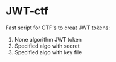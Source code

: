# JWT-ctf
Fast script for CTF's to creat JWT tokens:
1. None algorithm JWT token
2. Specified algo with secret
3. Specified algo with key file

